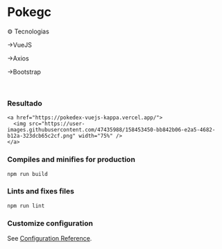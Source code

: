 # Pokegc

:gear: Tecnologias

<p> →VueJS</p>	
<p> →Axios</p>
<p> →Bootstrap</p>
<br>


### Resultado
```
<a href="https://pokedex-vuejs-kappa.vercel.app/">
  <img src="https://user-images.githubusercontent.com/47435988/158453450-bb842b06-e2a5-4682-b12a-323dcb65c2cf.png" width="75%" />
</a>

```

### Compiles and minifies for production
```
npm run build
```

### Lints and fixes files
```
npm run lint
```

### Customize configuration
See [Configuration Reference](https://cli.vuejs.org/config/).

